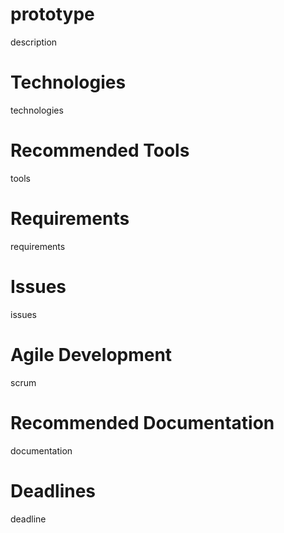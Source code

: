 prototype
=========

description

Technologies
=========
technologies

Recommended Tools
=========
tools

Requirements
=========
requirements

Issues
=========
issues

Agile Development
=========
scrum

Recommended Documentation
=========
documentation

Deadlines
=========
deadline
